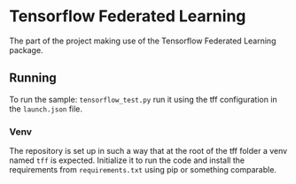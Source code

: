 # Tensorflow Federated Learning
The part of the project making use of the Tensorflow Federated Learning package. 
## Running
To run the sample: `tensorflow_test.py` run it using the tff configuration in the `launch.json` file.
### Venv
The repository is set up in such a way that at the root of the tff folder a venv named `tff` is expected. Initialize it to run the code and install the requirements from `requirements.txt` using pip or something comparable. 